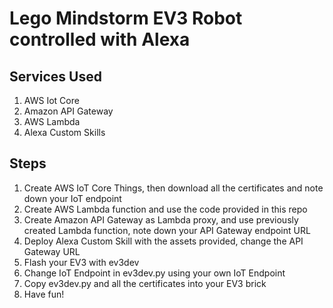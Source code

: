 # Lego Mindstorm EV3 Robot controlled with Alexa

## Services Used

1. AWS Iot Core
2. Amazon API Gateway
3. AWS Lambda
4. Alexa Custom Skills

## Steps
1. Create AWS IoT Core Things, then download all the certificates and note down your IoT endpoint
2. Create AWS Lambda function and use the code provided in this repo
3. Create Amazon API Gateway as Lambda proxy, and use previously created Lambda function, note down your API Gateway endpoint URL
4. Deploy Alexa Custom Skill with the assets provided, change the API Gateway URL
6. Flash your EV3 with ev3dev
7. Change IoT Endpoint in ev3dev.py using your own IoT Endpoint
8. Copy ev3dev.py and all the certificates into your EV3 brick
9. Have fun!
